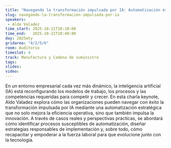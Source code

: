 ```yaml
---
title: "Navegando la transformación impulsada por IA: Automatización estrategica y recapacitando la fuerza laboral"
slug: navegando-la-transformacion-impulsada-por-ia
speakers:
 - Aldo Valadez
time_start: 2025-10-21T10:10:00
time_end:   2025-10-21T10:40:00
day: 2025mty
gridarea: "4/2/5/6"
room: Auditorio
timeslot: 4
track: Manufactura y Cadena de suministro
tags:
slides: 
video: 
---
```


En un entorno empresarial cada vez más dinámico, la inteligencia artificial (IA) está reconfigurando los modelos de trabajo, los procesos y las competencias requeridas para competir y crecer. En esta charla keynote, Aldo Valadez explora cómo las organizaciones pueden navegar con éxito la transformación impulsada por IA mediante una automatización estratégica que no solo mejora la eficiencia operativa, sino que también impulsa la innovación. A través de casos reales y perspectivas prácticas, se abordará cómo identificar procesos susceptibles de automatización, diseñar estrategias responsables de implementación y, sobre todo, cómo recapacitar y empoderar a la fuerza laboral para que evolucione junto con la tecnología.